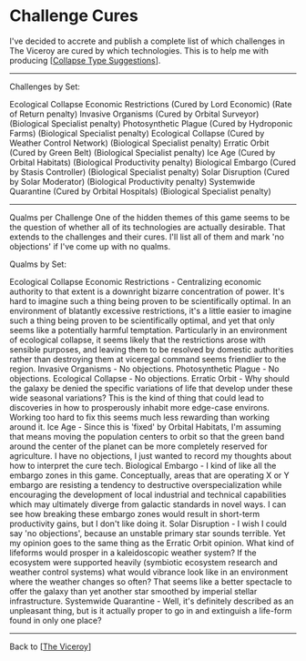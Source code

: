 # Challenge Cures

I've decided to accrete and publish a complete list of which challenges in The Viceroy are cured by which technologies.  This is to help me with producing [[Collapse Type Suggestions]].

---
Challenges by Set:

Ecological Collapse
Economic Restrictions (Cured by Lord Economic) (Rate of Return penalty)
Invasive Organisms (Cured by Orbital Surveyor) (Biological Specialist penalty)
Photosynthetic Plague (Cured by Hydroponic Farms) (Biological Specialist penalty)
Ecological Collapse (Cured by Weather Control Network) (Biological Specialist penalty)
Erratic Orbit (Cured by Green Belt) (Biological Specialist penalty)
Ice Age (Cured by Orbital Habitats)  (Biological Productivity penalty)
Biological Embargo (Cured by Stasis Controller)  (Biological Specialist penalty)
Solar Disruption (Cured by Solar Moderator)  (Biological Productivity penalty)
Systemwide Quarantine (Cured by Orbital Hospitals) (Biological Specialist penalty)

---
Qualms per Challenge
One of the hidden themes of this game seems to be the question of whether all of its technologies are actually desirable.  That extends to the challenges and their cures.  I'll list all of them and mark 'no objections' if I've come up with no qualms.

Qualms by Set:

Ecological Collapse
Economic Restrictions - Centralizing economic authority to that extent is a downright bizarre concentration of power.  It's hard to imagine such a thing being proven to be scientifically optimal.  In an environment of blatantly excessive restrictions, it's a little easier to imagine such a thing being proven to be scientifically optimal, and yet that only seems like a potentially harmful temptation.  Particularly in an environment of ecological collapse, it seems likely that the restrictions arose with sensible purposes, and leaving them to be resolved by domestic authorities rather than destroying them at viceregal command seems friendlier to the region.
Invasive Organisms - No objections.
Photosynthetic Plague - No objections.
Ecological Collapse - No objections.
Erratic Orbit - Why should the galaxy be denied the specific variations of life that develop under these wide seasonal variations?  This is the kind of thing that could lead to discoveries in how to prosperously inhabit more edge-case environs.  Working too hard to fix this seems much less rewarding than working around it.
Ice Age - Since this is 'fixed' by Orbital Habitats, I'm assuming that means moving the population centers to orbit so that the green band around the center of the planet can be more completely reserved for agriculture.  I have no objections, I just wanted to record my thoughts about how to interpret the cure tech.
Biological Embargo - I kind of like all the embargo zones in this game.  Conceptually, areas that are operating X or Y embargo are resisting a tendency to destructive overspecialization while encouraging the development of local industrial and technical capabilities which may ultimately diverge from galactic standards in novel ways.  I can see how breaking these embargo zones would result in short-term productivity gains, but I don't like doing it.
Solar Disruption - I wish I could say 'no objections', because an unstable primary star sounds terrible.  Yet my opinion goes to the same thing as the Erratic Orbit opinion.  What kind of lifeforms would prosper in a kaleidoscopic weather system?  If the ecosystem were supported heavily (symbiotic ecosystem research and weather control systems) what would vibrance look like in an environment where the weather changes so often?  That seems like a better spectacle to offer the galaxy than yet another star smoothed by imperial stellar infrastructure.
Systemwide Quarantine - Well, it's definitely described as an unpleasant thing, but is it actually proper to go in and extinguish a life-form found in only one place?



---
Back to [[The Viceroy]]

[//begin]: # "Autogenerated link references for markdown compatibility"
[Collapse Type Suggestions]: collapse-type-suggestions "Collapse Type Suggestions"
[The Viceroy]: The-Viceroy "The-Viceroy"
[//end]: # "Autogenerated link references"